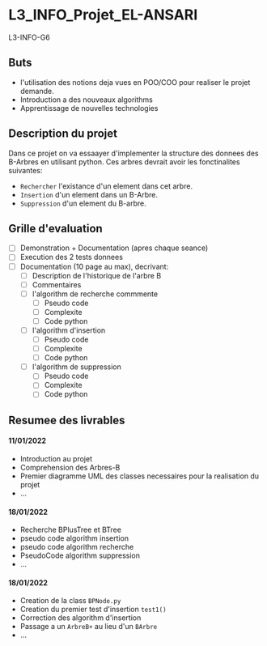 # L3_INFO_Projet_EL-ANSARI

L3-INFO-G6

## Buts
* l'utilisation des notions deja vues en POO/COO pour realiser le projet demande. 
* Introduction a des nouveaux algorithms
* Apprentissage de nouvelles technologies

## Description du projet
Dans ce projet on va essaayer d'implementer la structure des donnees des B-Arbres en utilisant python. Ces arbres devrait avoir les fonctinalites suivantes:
* `Rechercher` l'existance d'un element dans cet arbre.
* `Insertion` d'un element dans un B-Arbre.
* `Suppression` d'un element du B-arbre.

## Grille d'evaluation
* [ ] Demonstration + Documentation (apres chaque seance)
* [ ] Execution des 2 tests donnees
* [ ] Documentation (10 page au max), decrivant:
    * [ ] Description de l'historique de l'arbre B
    * [ ] Commentaires
    * [ ] l'algorithm de recherche commmente
        * [ ] Pseudo code
        * [ ] Complexite
        * [ ] Code python
    * [ ] l'algorithm d'insertion
        * [ ] Pseudo code
        * [ ] Complexite
        * [ ] Code python
    * [ ] l'algorithm de suppression 
        * [ ] Pseudo code
        * [ ] Complexite
        * [ ] Code python    

## Resumee des livrables
#### 11/01/2022
* Introduction au projet
* Comprehension des Arbres-B 
* Premier diagramme UML des classes necessaires pour la realisation du projet
* ...

#### 18/01/2022
* Recherche BPlusTree et BTree
* pseudo code algorithm insertion
* pseudo code algorithm recherche
* PseudoCode algorithm suppression
* ...

#### 18/01/2022
* Creation de la class `BPNode.py`
* Creation du premier test d'insertion `test1()`
* Correction des algorithm d'insertion
* Passage a un `ArbreB+` au lieu d'un `BArbre`
* ...
